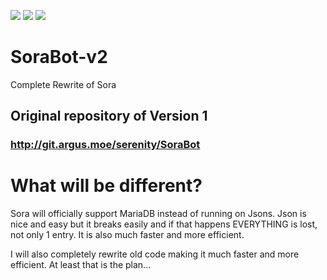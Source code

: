 [![](http://i.imgur.com/6gQhMSB.png)](http://git.argus.moe/serenity/SoraBot-v2)
[![](http://i.imgur.com/nImGi6j.png)](https://discordapp.com/oauth2/authorize?client_id=270931284489011202&scope=bot&permissions=2146958463)
[![](http://i.imgur.com/qR7CGSV.png)](http://git.argus.moe/serenity/SoraBot/wikis/sora-help)

# SoraBot-v2
Complete Rewrite of Sora

## Original repository of Version 1
### http://git.argus.moe/serenity/SoraBot

# What will be different?
Sora will officially support MariaDB instead of running on Jsons. Json is nice and easy but it breaks easily and if that happens EVERYTHING is lost, not only 1 entry. It is also much faster and more efficient.

I will also completely rewrite old code making it much faster and more efficient. At least that is the plan...
